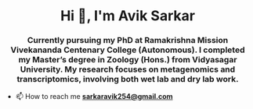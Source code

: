 <h1 align="center">Hi 👋, I'm Avik Sarkar</h1>
<h3 align="center">Currently pursuing my PhD at Ramakrishna Mission Vivekananda Centenary College (Autonomous). I completed my Master’s degree in Zoology (Hons.) from Vidyasagar University.
My research focuses on metagenomics and transcriptomics, involving both wet lab and dry lab work.</h3>

- 📫 How to reach me **sarkaravik254@gmail.com**
